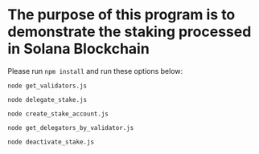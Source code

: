 # The purpose of this program is to demonstrate the staking processed in Solana Blockchain
Please run `npm install` and run these options below:

`node get_validators.js` 

`node delegate_stake.js`

`node create_stake_account.js`

`node get_delegators_by_validator.js`

`node deactivate_stake.js`
